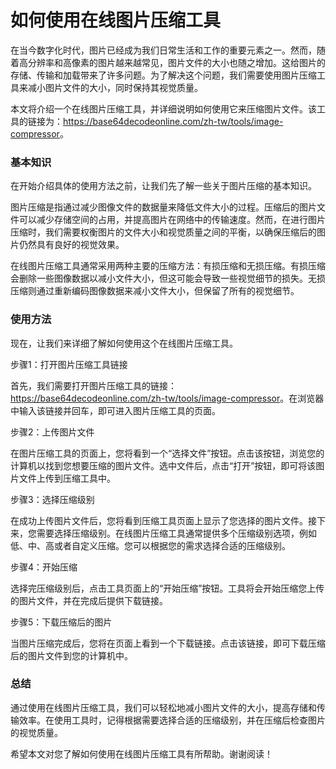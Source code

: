 如何使用在线图片压缩工具
============

在当今数字化时代，图片已经成为我们日常生活和工作的重要元素之一。然而，随着高分辨率和高像素的图片越来越常见，图片文件的大小也随之增加。这给图片的存储、传输和加载带来了许多问题。为了解决这个问题，我们需要使用图片压缩工具来减小图片文件的大小，同时保持其视觉质量。

本文将介绍一个在线图片压缩工具，并详细说明如何使用它来压缩图片文件。该工具的链接为：<https://base64decodeonline.com/zh-tw/tools/image-compressor>。

### 基本知识

在开始介绍具体的使用方法之前，让我们先了解一些关于图片压缩的基本知识。

图片压缩是指通过减少图像文件的数据量来降低文件大小的过程。压缩后的图片文件可以减少存储空间的占用，并提高图片在网络中的传输速度。然而，在进行图片压缩时，我们需要权衡图片的文件大小和视觉质量之间的平衡，以确保压缩后的图片仍然具有良好的视觉效果。

在线图片压缩工具通常采用两种主要的压缩方法：有损压缩和无损压缩。有损压缩会删除一些图像数据以减小文件大小，但这可能会导致一些视觉细节的损失。无损压缩则通过重新编码图像数据来减小文件大小，但保留了所有的视觉细节。

### 使用方法

现在，让我们来详细了解如何使用这个在线图片压缩工具。

步骤1：打开图片压缩工具链接

首先，我们需要打开图片压缩工具的链接：<https://base64decodeonline.com/zh-tw/tools/image-compressor>。在浏览器中输入该链接并回车，即可进入图片压缩工具的页面。

步骤2：上传图片文件

在图片压缩工具的页面上，您将看到一个“选择文件”按钮。点击该按钮，浏览您的计算机以找到您想要压缩的图片文件。选中文件后，点击“打开”按钮，即可将该图片文件上传到压缩工具中。

步骤3：选择压缩级别

在成功上传图片文件后，您将看到压缩工具页面上显示了您选择的图片文件。接下来，您需要选择压缩级别。在线图片压缩工具通常提供多个压缩级别选项，例如低、中、高或者自定义压缩。您可以根据您的需求选择合适的压缩级别。

步骤4：开始压缩

选择完压缩级别后，点击工具页面上的“开始压缩”按钮。工具将会开始压缩您上传的图片文件，并在完成后提供下载链接。

步骤5：下载压缩后的图片

当图片压缩完成后，您将在页面上看到一个下载链接。点击该链接，即可下载压缩后的图片文件到您的计算机中。

### 总结

通过使用在线图片压缩工具，我们可以轻松地减小图片文件的大小，提高存储和传输效率。在使用工具时，记得根据需要选择合适的压缩级别，并在压缩后检查图片的视觉质量。

希望本文对您了解如何使用在线图片压缩工具有所帮助。谢谢阅读！